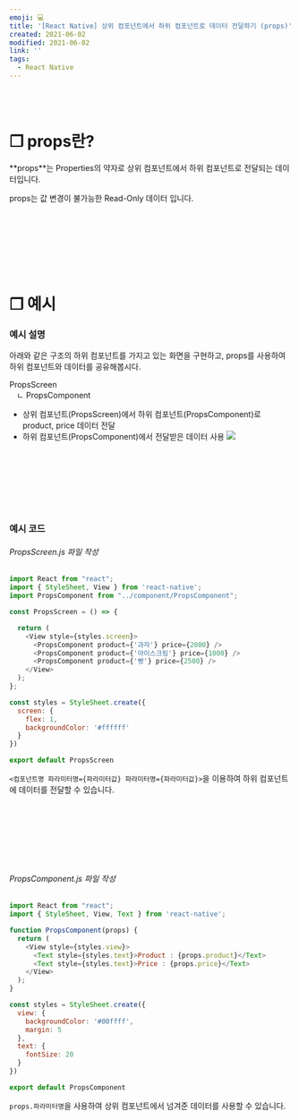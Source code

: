 ```yaml
---
emoji: 💻
title: '[React Native] 상위 컴포넌트에서 하위 컴포넌트로 데이터 전달하기 (props)'
created: 2021-06-02
modified: 2021-06-02
link: ''
tags:
  - React Native
---
```

<br></br>





# **❐ props란?**
**<Highlight>props</Highlight>**는 <Underline>Properties의 약자로 상위 컴포넌트에서 하위 컴포넌트로 전달되는 데이터입니다.</Underline>  

props는 값 변경이 불가능한 Read-Only 데이터 입니다.
<br></br><br></br><br></br><br></br>





# **❐ 예시**
### 예시 설명
아래와 같은 구조의 하위 컴포넌트를 가지고 있는 화면을 구현하고, props를 사용하여 하위 컴포넌트와 데이터를 공유해봅시다.  

PropsScreen  
ㅤㄴ PropsComponent  

- 상위 컴포넌트(PropsScreen)에서 하위 컴포넌트(PropsComponent)로 product, price 데이터 전달
- 하위 컴포넌트(PropsComponent)에서 전달받은 데이터 사용
![](/assets/react-native-props.png)
<br></br><br></br><br></br><br></br>





### 예시 코드
###### PropsScreen.js 파일 작성
```javascript
import React from "react";
import { StyleSheet, View } from 'react-native'; 
import PropsComponent from "../component/PropsComponent";

const PropsScreen = () => {

  return (
    <View style={styles.screen}>
      <PropsComponent product={'과자'} price={2000} />
      <PropsComponent product={'아이스크림'} price={1000} />
      <PropsComponent product={'빵'} price={2500} />
    </View>
  );
};

const styles = StyleSheet.create({
  screen: {
    flex: 1,
    backgroundColor: '#ffffff'
  }
})

export default PropsScreen
```
`<컴포넌트명 파라미터명={파라미터값} 파라미터명={파라미터값}>`을 이용하여 하위 컴포넌트에 데이터를 전달할 수 있습니다.
<br></br><br></br><br></br><br></br>





###### PropsComponent.js 파일 작성
```javascript
import React from "react";
import { StyleSheet, View, Text } from 'react-native'; 

function PropsComponent(props) {
  return (
    <View style={styles.view}>
      <Text style={styles.text}>Product : {props.product}</Text>
      <Text style={styles.text}>Price : {props.price}</Text>
    </View>
  );
}

const styles = StyleSheet.create({
  view: {
    backgroundColor: '#00ffff',
    margin: 5
  },
  text: {
    fontSize: 20
  }
})

export default PropsComponent
```
`props.파라미터명`을 사용하여 상위 컴포넌트에서 넘겨준 데이터를 사용할 수 있습니다.
<br></br><br></br>